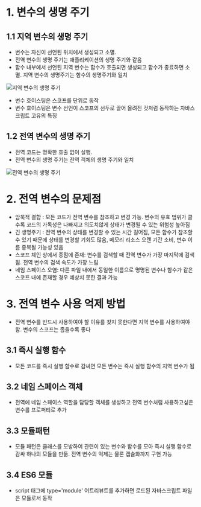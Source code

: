 # 1. 변수의 생명 주기
 ## 1.1 지역 변수의 생명 주기
- 변수는 자신이 선언된 위치에서 생성되고 소멸.
- 전역 변수의 생명 주기는 애플리케이션의 생명 주기와 같음
- 함수 내부에서 선언된 지역 변수는 함수가 호출되면 생성되고 함수가 종료하면 소멸. 지역 변수의 생명주기는 함수의 생명주기와 일치

![지역 변수의 생명 주기](https://poiemaweb.com/assets/fs-images/13-1.png)

- 변수 호이스팅은 스코프를 단위로 동작
- 변수 호이스팅은 변수 선언이 스코프의 선두로 끌어 올려진 것처럼 동작하는 자바스크립트 고유의 특징

## 1.2 전역 변수의 생명 주기
- 전역 코드는 명확한 호출 없이 실행.
- 전역 변수의 생명 주기는 전역 객체의 생명 주기와 일치

![전역 변수의 생명 주기](https://poiemaweb.com/assets/fs-images/13-2.png)

# 2. 전역 변수의 문제점
- 암묵적 결합 : 모든 코드가 전역 변수를 참조하고 변경 가능. 변수의 유효 범위가 클수록 코드의 가독성은 나빠지고 의도치않게 상태가 변경될 수 있는 위험성 높아짐
- 긴 생명주기 : 전역 변수의 상태를 변경할 수 있는 시간 길어짐, 모든 함수가 참조할 수 있기 때문에 상태를 변경할 기회도 많음, 메모리 리소스 오랜 기간 소비, 변수 이름 중복될 가능성 있음
- 스코프 체인 상에서 종점에 존재: 변수를 검색할 때 전역 변수가 가장 마지막에 검색됨. 전역 변수의 검색 속도가 가장 느림
- 네임 스페이스 오염: 다른 파일 내에서 동일한 이름으로 명명된 변수나 함수가 같은 스코프 내에 존재할 경우 예상치 못한 결과 가능

# 3. 전역 변수 사용 억제 방법
- 전역 변수를 반드시 사용하여야 할 이유를 찾지 못한다면 지역 변수를 사용하여야 함. 변수의 스코프는 좁을수록 좋다

## 3.1 즉시 실행 함수
- 모든 코드를 즉시 실행 함수로 감싸면 모든 변수는 즉시 실행 함수의 지역 변수가 됨

## 3.2 네임 스페이스 객체
- 전역에 네임 스페이스 역할을 담당할 객체를 생성하고 전역 변수처럼 사용하고싶은 변수를 프로퍼티로 추가

## 3.3 모듈패턴
- 모듈 패턴은 클래스를 모방하여 관련이 있는 변수와 함수를 모아 즉시 실행 함수로 감싸 하나의 모듈을 만듦. 전역 변수의 억제는 물론 캡슐화까지 구현 가능

## 3.4 ES6 모듈
- script 태그에 type='module' 어트리뷰트를 추가하면 로드된 자바스크립트 파일은 모듈로서 동작
